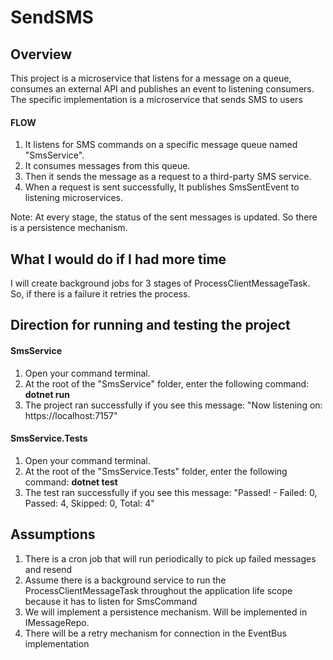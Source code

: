 # SendSMS
## Overview
This project is a microservice that listens for a message on a queue, consumes an external API and publishes an event to listening consumers.
The specific implementation is a microservice that sends SMS to users

#### FLOW
1. It listens for SMS commands on a specific message queue named "SmsService". 
2. It consumes messages from this queue.
3. Then it sends the message as a request to a third-party SMS service.
4. When a request is sent successfully, It publishes SmsSentEvent to listening microservices.

Note: At every stage, the status of the sent messages is updated. So there is a persistence mechanism.

## What I would do if I had more time
I will create background jobs for 3 stages of ProcessClientMessageTask. So, if there is a failure it retries the process.

## Direction for running and testing the project
#### SmsService
1. Open your command terminal.
2. At the root of the "SmsService" folder, enter the following command: **dotnet run**
3. The project ran successfully if you see this message: "Now listening on: https://localhost:7157"
#### SmsService.Tests
1. Open your command terminal.
2. At the root of the "SmsService.Tests" folder, enter the following command: **dotnet test**
3. The test ran successfully if you see this message: "Passed!  - Failed:     0, Passed:     4, Skipped:     0, Total:     4"

## Assumptions
1. There is a cron job that will run periodically to pick up failed messages and resend
2. Assume there is a background service to run the ProcessClientMessageTask throughout the application life scope because it has to listen for SmsCommand 
3. We will implement a persistence mechanism. Will be implemented in IMessageRepo.
4. There will be a retry mechanism for connection in the EventBus implementation
